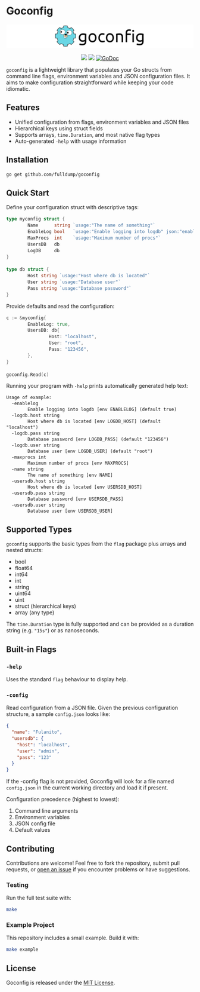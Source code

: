 # Goconfig

![Logo](logo.png)

<p align="center">
<a href="https://app.travis-ci.com/github/fulldump/goconfig"><img src="https://app.travis-ci.com/fulldump/goconfig.svg?branch=master"></a>
<a href="https://goreportcard.com/report/github.com/fulldump/goconfig"><img src="https://goreportcard.com/badge/github.com/fulldump/goconfig"></a>
<a href="https://godoc.org/github.com/fulldump/goconfig"><img src="https://godoc.org/github.com/fulldump/goconfig?status.svg" alt="GoDoc"></a>
</p>


`goconfig` is a lightweight library that populates your Go structs from command
line flags, environment variables and JSON configuration files. It aims to make
configuration straightforward while keeping your code idiomatic.

## Features

- Unified configuration from flags, environment variables and JSON files
- Hierarchical keys using struct fields
- Supports arrays, `time.Duration`, and most native flag types
- Auto-generated `-help` with usage information

## Installation

```bash
go get github.com/fulldump/goconfig
```

## Quick Start

Define your configuration struct with descriptive tags:

```go
type myconfig struct {
        Name      string `usage:"The name of something"`
        EnableLog bool   `usage:"Enable logging into logdb" json:"enable_log"`
        MaxProcs  int    `usage:"Maximum number of procs"`
        UsersDB   db
        LogDB     db
}

type db struct {
        Host string `usage:"Host where db is located"`
        User string `usage:"Database user"`
        Pass string `usage:"Database password"`
}
```

Provide defaults and read the configuration:

```go
c := &myconfig{
        EnableLog: true,
        UsersDB: db{
                Host: "localhost",
                User: "root",
                Pass: "123456",
        },
}

goconfig.Read(c)
```

Running your program with `-help` prints automatically generated help text:

```
Usage of example:
  -enablelog
        Enable logging into logdb [env ENABLELOG] (default true)
  -logdb.host string
        Host where db is located [env LOGDB_HOST] (default "localhost")
  -logdb.pass string
        Database password [env LOGDB_PASS] (default "123456")
  -logdb.user string
        Database user [env LOGDB_USER] (default "root")
  -maxprocs int
        Maximum number of procs [env MAXPROCS]
  -name string
        The name of something [env NAME]
  -usersdb.host string
        Host where db is located [env USERSDB_HOST]
  -usersdb.pass string
        Database password [env USERSDB_PASS]
  -usersdb.user string
        Database user [env USERSDB_USER]
```

## Supported Types

`goconfig` supports the basic types from the `flag` package plus arrays and
nested structs:

- bool
- float64
- int64
- int
- string
- uint64
- uint
- struct (hierarchical keys)
- array (any type)

The `time.Duration` type is fully supported and can be provided as a
duration string (e.g. `"15s"`) or as nanoseconds.

## Built-in Flags

### `-help`

Uses the standard `flag` behaviour to display help.

### `-config`

Read configuration from a JSON file. Given the previous configuration structure,
a sample `config.json` looks like:

```json
{
  "name": "Fulanito",
  "usersdb": {
    "host": "localhost",
    "user": "admin",
    "pass": "123"
  }
}
```

If the -config flag is not provided, Goconfig will look for a file named
`config.json` in the current working directory and load it if present.

Configuration precedence (highest to lowest):
1. Command line arguments
2. Environment variables
3. JSON config file
4. Default values

## Contributing

Contributions are welcome! Feel free to fork the repository, submit pull
requests, or [open an issue](https://github.com/fulldump/goconfig/issues) if you
encounter problems or have suggestions.

### Testing

Run the full test suite with:

```bash
make
```

### Example Project

This repository includes a small example. Build it with:

```bash
make example
```

## License

Goconfig is released under the [MIT License](LICENSE).